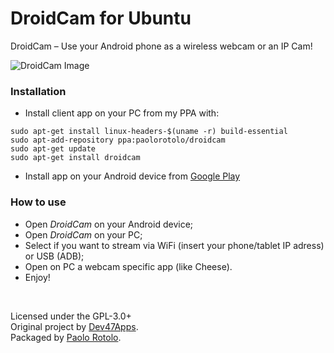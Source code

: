 DroidCam for Ubuntu
==============
DroidCam – Use your Android phone as a wireless webcam or an IP Cam!

![DroidCam Image](http://paolorotolo.github.io/resources/img/intro.jpg)

### Installation
- Install client app on your PC from my PPA with:
```
sudo apt-get install linux-headers-$(uname -r) build-essential
sudo apt-add-repository ppa:paolorotolo/droidcam
sudo apt-get update
sudo apt-get install droidcam
```

- Install app on your Android device from [Google Play](https://play.google.com/store/apps/details?id=com.dev47apps.droidcam&hl=it)

### How to use
- Open *DroidCam* on your Android device;
- Open *DroidCam* on your PC;
- Select if you want to stream via WiFi (insert your phone/tablet IP adress) or USB (ADB);
- Open on PC a webcam specific app (like Cheese).
- Enjoy!

<br/> 

Licensed under the GPL-3.0+ <br/> 
Original project by [Dev47Apps](http://www.dev47apps.com/).
<br/> 
Packaged by [Paolo Rotolo](http://paolorotolo.github.io/).
